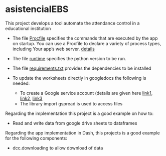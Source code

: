 # asistenciaIEBS

This project develops a tool automate the attendance control in a educational institution

* The file [Procfile](https://raw.githubusercontent.com/endorgobio/optimiserApp/master/Procfile) specifies the commands that are executed by the app on startup. You can use a Procfile to declare a variety of process types, including Your app’s web server. [details](https://devcenter.heroku.com/articles/procfile)

* The file [runtime](https://raw.githubusercontent.com/endorgobio/optimiserApp/master/runtime.txt) specifies the python version to be run.

* The file [requirements.txt](https://raw.githubusercontent.com/endorgobio/optimiserApp/master/requirements.txt) provides the dependencies to be installed

* To update the worksheets directly in googledocs the following is needed:
  * To create a Google service account (details are given here [link1](https://medium.com/@jb.ranchana/write-and-append-dataframes-to-google-sheets-in-python-f62479460cf0), [link2](https://www.analyticsvidhya.com/blog/2020/07/read-and-update-google-spreadsheets-with-python/), [link3](https://medium.com/analytics-vidhya/how-to-read-and-write-data-to-google-spreadsheet-using-python-ebf54d51a72c)
  * The library import gspread is used to access files

  
Regarding the implementation this project is a good example on how to:
* Read and write data from google drive sheets to dataframes

Regarding the app implementation in Dash, this projects is a good example for the following components:
* dcc.downloading to allow download of data 
